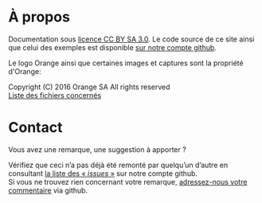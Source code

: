 # À propos    
<script>$(document).ready(function () {
    setBreadcrumb([{"label":"À propos / Contact"}]);
});</script>

Documentation sous [licence CC BY SA 3.0](https://github.com/Orange-OpenSource/a11y-guidelines/blob/master/LICENSE). Le code source de ce site ainsi que celui des exemples est disponible [sur notre compte github](https://github.com/Orange-OpenSource/a11y-guidelines).  

Le logo Orange ainsi que certaines images et captures sont la propriété d'Orange:  

Copyright (C) 2016 Orange SA All rights reserved  
[Liste des fichiers concernés](/NOTICE.txt)

# Contact
Vous avez une remarque, une suggestion à apporter&nbsp;?

Vérifiez que ceci n’a pas déjà été remonté par quelqu’un d’autre en consultant [la liste des «&nbsp;<i lang="en">issues</i>&nbsp;»](https://github.com/Orange-OpenSource/a11y-guidelines/issues) sur notre compte github.  
Si vous ne trouvez rien concernant votre remarque, [adressez-nous votre commentaire](https://github.com/Orange-OpenSource/a11y-guidelines/issues/new) via github.


&nbsp;
<!--  This file is part of a11y-guidelines | Our vision of mobile & web accessibility guidelines and best practices, with valid/invalid examples.
 Copyright (C) 2016  Orange SA
 See the Creative Commons Legal Code Attribution-ShareAlike 3.0 Unported License for more details (LICENSE file). -->